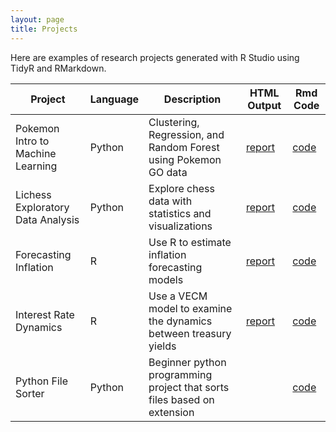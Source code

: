 ```yaml
---
layout: page
title: Projects
---
```


Here are examples of research projects generated with R Studio using TidyR and RMarkdown.

Project | Language | Description | HTML Output | Rmd Code
--- | --- | --- | --- | ---
Pokemon Intro to Machine Learning | Python | Clustering, Regression, and Random Forest using Pokemon GO data | [report](https://github.com/scannon2k/pokemon-machine-learning/blob/main/pokemon_ML.ipynb) | [code](https://github.com/scannon2k/pokemon-machine-learning)
Lichess Exploratory Data Analysis | Python | Explore chess data with statistics and visualizations | [report](https://github.com/scannon2k/lichess-eda/blob/main/lichess_EDA.ipynb) | [code](https://github.com/scannon2k/lichess-eda)
Forecasting Inflation | R | Use R to estimate inflation forecasting models | [report](https://scannon2k.github.io/inflation-forecasting/) | [code](https://github.com/scannon2k/inflation-forecasting)
Interest Rate Dynamics | R | Use a VECM model to examine the dynamics between treasury yields | [report](https://scannon2k.github.io/interest-rate-vecm/) | [code](https://github.com/scannon2k/interest-rate-vecm)
Python File Sorter | Python | Beginner python programming project that sorts files based on extension | | [code](https://github.com/scannon2k/python-sorter)
